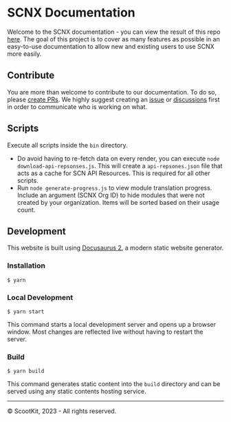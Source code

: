 # SCNX Documentation

Welcome to the SCNX documentation - you can view the result of this repo [here](https://docs.scnx.xyz). The goal of this
project is to cover as many features as possible in an easy-to-use documentation to allow new and existing users to use
SCNX more easily.

## Contribute

You are more than welcome to contribute to our documentation. To do so,
please [create PRs](https://github.com/ScootKit/scnx-docs/pulls). We highly suggest creating
an [issue](https://github.com/ScootKit/scnx-docs/issues)
or [discussions](https://github.com/ScootKit/scnx-docs/discussions) first in order to communicate who is working on
what.

## Scripts

Execute all scripts inside the `bin` directory.

* Do avoid having to re-fetch data on every render, you can execute `node download-api-repsonses.js`. This will create
  a `api-repsones.json` file that acts as a cache for SCN API Resources. This is required for all other scripts.
* Run `node generate-progress.js` to view module translation progress. Include an argument (SCNX Org ID) to hide modules
  that were not created by your organization. Items will be sorted based on their usage count.

## Development

This website is built using [Docusaurus 2](https://docusaurus.io/), a modern static website generator.

### Installation

```
$ yarn
```

### Local Development

```
$ yarn start
```

This command starts a local development server and opens up a browser window. Most changes are reflected live without
having to restart the server.

### Build

```
$ yarn build
```

This command generates static content into the `build` directory and can be served using any static contents hosting
service.


---
© ScootKit, 2023 - All rights reserved.
